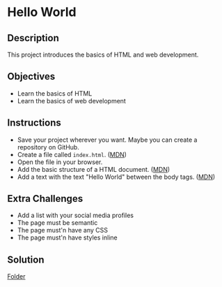 # Hello World

## Description

This project introduces the basics of HTML and web development.

## Objectives

- Learn the basics of HTML
- Learn the basics of web development

## Instructions

- Save your project wherever you want. Maybe you can create a repository on GitHub.
- Create a file called `index.html`. ([MDN](https://developer.mozilla.org/en-US/docs/Learn/HTML/Introduction_to_HTML/Getting_started#What_is_HTML))
- Open the file in your browser.
- Add the basic structure of a HTML document. ([MDN](https://developer.mozilla.org/en-US/docs/Learn/HTML/Introduction_to_HTML/Getting_started#Anatomy_of_an_HTML_document))
- Add a text with the text "Hello World" between the body tags. ([MDN](https://developer.mozilla.org/en-US/docs/Web/HTML/Element/body))

## Extra Challenges

- Add a list with your social media profiles
- The page must be semantic
- The page must'n have any CSS
- The page must'n have styles inline

## Solution

[Folder](./)
